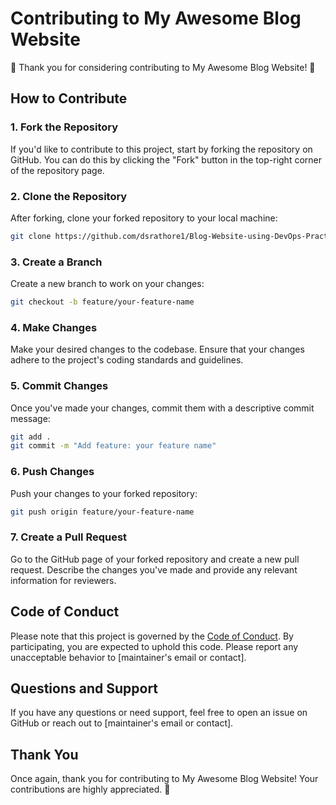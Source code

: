 # Contributing to My Awesome Blog Website

🎉 Thank you for considering contributing to My Awesome Blog Website! 🚀

## How to Contribute

### 1. Fork the Repository

If you'd like to contribute to this project, start by forking the repository on GitHub. You can do this by clicking the "Fork" button in the top-right corner of the repository page.

### 2. Clone the Repository

After forking, clone your forked repository to your local machine:

```sh
git clone https://github.com/dsrathore1/Blog-Website-using-DevOps-Practices.git
```

### 3. Create a Branch

Create a new branch to work on your changes:

```sh
git checkout -b feature/your-feature-name
```

### 4. Make Changes

Make your desired changes to the codebase. Ensure that your changes adhere to the project's coding standards and guidelines.

### 5. Commit Changes

Once you've made your changes, commit them with a descriptive commit message:

```sh
git add .
git commit -m "Add feature: your feature name"
```

### 6. Push Changes

Push your changes to your forked repository:

```sh
git push origin feature/your-feature-name
```

### 7. Create a Pull Request

Go to the GitHub page of your forked repository and create a new pull request. Describe the changes you've made and provide any relevant information for reviewers.

## Code of Conduct

Please note that this project is governed by the [Code of Conduct](CODE_OF_CONDUCT.md). By participating, you are expected to uphold this code. Please report any unacceptable behavior to [maintainer's email or contact]. 

## Questions and Support

If you have any questions or need support, feel free to open an issue on GitHub or reach out to [maintainer's email or contact]. 

## Thank You

Once again, thank you for contributing to My Awesome Blog Website! Your contributions are highly appreciated. 🙌